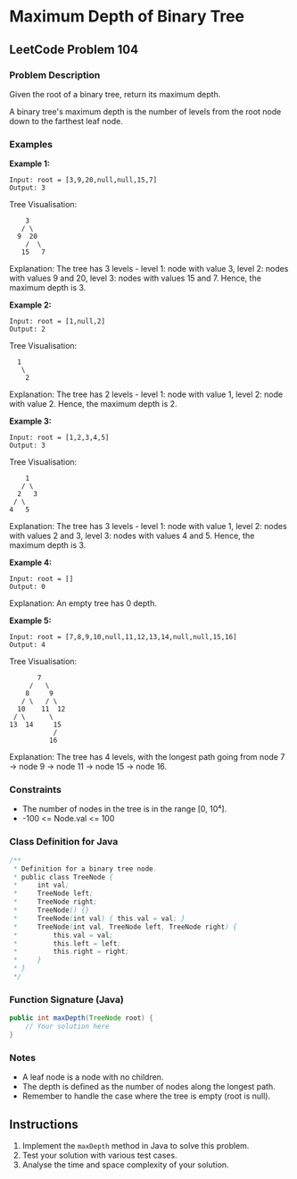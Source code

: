 # Maximum Depth of Binary Tree

## LeetCode Problem 104

### Problem Description

Given the root of a binary tree, return its maximum depth.

A binary tree's maximum depth is the number of levels from the root node down to the farthest leaf node.

### Examples

**Example 1:**
```
Input: root = [3,9,20,null,null,15,7]
Output: 3
```

Tree Visualisation:
```
    3
   / \
  9  20
    /  \
   15   7
```

Explanation: The tree has 3 levels - level 1: node with value 3, level 2: nodes with values 9 and 20, level 3: nodes with values 15 and 7. Hence, the maximum depth is 3.

**Example 2:**
```
Input: root = [1,null,2]
Output: 2
```

Tree Visualisation:
```
  1
   \
    2
```

Explanation: The tree has 2 levels - level 1: node with value 1, level 2: node with value 2. Hence, the maximum depth is 2.

**Example 3:**
```
Input: root = [1,2,3,4,5]
Output: 3
```

Tree Visualisation:
```
    1
   / \
  2   3
 / \
4   5
```

Explanation: The tree has 3 levels - level 1: node with value 1, level 2: nodes with values 2 and 3, level 3: nodes with values 4 and 5. Hence, the maximum depth is 3.

**Example 4:**
```
Input: root = []
Output: 0
```

Explanation: An empty tree has 0 depth.

**Example 5:**
```
Input: root = [7,8,9,10,null,11,12,13,14,null,null,15,16]
Output: 4
```

Tree Visualisation:
```
       7
     /   \
    8     9
   / \   / \
  10    11  12
 / \      \
13  14     15
           /
          16
```

Explanation: The tree has 4 levels, with the longest path going from node 7 → node 9 → node 11 → node 15 → node 16.

### Constraints

* The number of nodes in the tree is in the range [0, 10⁴].
* -100 <= Node.val <= 100

### Class Definition for Java

```java
/**
 * Definition for a binary tree node.
 * public class TreeNode {
 *     int val;
 *     TreeNode left;
 *     TreeNode right;
 *     TreeNode() {}
 *     TreeNode(int val) { this.val = val; }
 *     TreeNode(int val, TreeNode left, TreeNode right) {
 *         this.val = val;
 *         this.left = left;
 *         this.right = right;
 *     }
 * }
 */
```

### Function Signature (Java)

```java
public int maxDepth(TreeNode root) {
    // Your solution here
}
```

### Notes

* A leaf node is a node with no children.
* The depth is defined as the number of nodes along the longest path.
* Remember to handle the case where the tree is empty (root is null).

## Instructions

1. Implement the `maxDepth` method in Java to solve this problem.
2. Test your solution with various test cases.
3. Analyse the time and space complexity of your solution.

